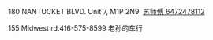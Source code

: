 180 NANTUCKET BLVD. Unit 7, M1P 2N9  [苏师傅 6472478112](https://info.yorkbbs.ca/detail/autorepair/75cac34a-1414-4ae7-ad9b-c26a4b4bc791) 

155 Midwest rd.416-575-8599 老孙的车行